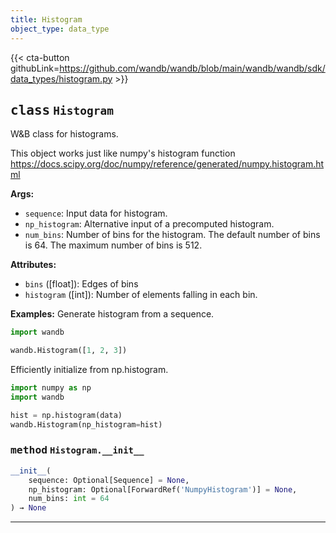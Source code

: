 ```yaml
---
title: Histogram
object_type: data_type
---
```


{{< cta-button githubLink=https://github.com/wandb/wandb/blob/main/wandb/wandb/sdk/data_types/histogram.py >}}




## <kbd>class</kbd> `Histogram`
W&B class for histograms. 

This object works just like numpy's histogram function https://docs.scipy.org/doc/numpy/reference/generated/numpy.histogram.html 





**Args:**
 
 - `sequence`:  Input data for histogram. 
 - `np_histogram`:  Alternative input of a precomputed histogram. 
 - `num_bins`:  Number of bins for the histogram.  The default number of bins  is 64. The maximum number of bins is 512. 



**Attributes:**
 
 - `bins` ([float]):  Edges of bins 
 - `histogram` ([int]):  Number of elements falling in each bin. 



**Examples:**
 Generate histogram from a sequence. 

```python
import wandb

wandb.Histogram([1, 2, 3])
``` 

Efficiently initialize from np.histogram. 

```python
import numpy as np
import wandb

hist = np.histogram(data)
wandb.Histogram(np_histogram=hist)
``` 

### <kbd>method</kbd> `Histogram.__init__`

```python
__init__(
    sequence: Optional[Sequence] = None,
    np_histogram: Optional[ForwardRef('NumpyHistogram')] = None,
    num_bins: int = 64
) → None
```








---

